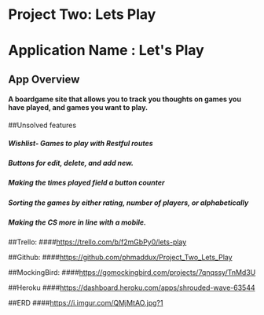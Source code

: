 # Project Two: Lets Play

# Application Name : Let's Play


## App Overview
#### A boardgame site that allows you to track you thoughts on games you have played, and games you want to play.

##Unsolved features
##### Wishlist- Games to play with Restful routes
##### Buttons for edit, delete, and add new.
##### Making the times played field a button counter
##### Sorting the games by either rating, number of players, or alphabetically
##### Making the CS more in line with a mobile.


##Trello:
####https://trello.com/b/f2mGbPy0/lets-play

##Github:
####https://github.com/phmaddux/Project_Two_Lets_Play

##MockingBird:
####https://gomockingbird.com/projects/7qnqssy/TnMd3U

##Heroku
####https://dashboard.heroku.com/apps/shrouded-wave-63544

##ERD
####https://i.imgur.com/QMjMtAO.jpg?1
